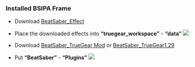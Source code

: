 ### Installed BSIPA Frame
- Download [BeatSaber_Effect](https://static.truegear.cn/BeatSaber/620980.rar)

- Place the downloaded effects into **“truegear_workspace”** - **“data”**
![](https://static.truegear.cn/bbs/BeatSaber/img8.gif)

- Download [BeatSaber_TrueGear Mod](https://static.truegear.cn/bbs/BeatSaber/BeatSaber_TrueGear.rar) or [BeatSaber_TrueGear1.29](https://static.truegear.cn/BeatSaber/BeatSaber1.29.rar)
- Put **“BeatSaber”** - **“Plugins”**
![](https://static.truegear.cn/bbs/BeatSaber/7.gif)
